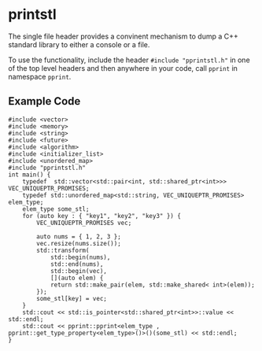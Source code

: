 # printstl

The single file header provides a convinent mechanism to dump a C++ standard library to either a console or a file.

To use the functionality, include the header `#include "pprintstl.h"` in one of the top level headers and then anywhere in your code, call `pprint` in namespace `pprint`.

## Example Code

```
#include <vector>
#include <memory>
#include <string>
#include <future>
#include <algorithm>
#include <initializer_list>
#include <unordered_map>
#include "pprintstl.h"
int main() {
	typedef  std::vector<std::pair<int, std::shared_ptr<int>>> VEC_UNIQUEPTR_PROMISES;
	typedef std::unordered_map<std::string, VEC_UNIQUEPTR_PROMISES> elem_type;
	elem_type some_stl;
	for (auto key : { "key1", "key2", "key3" }) {
		VEC_UNIQUEPTR_PROMISES vec;

		auto nums = { 1, 2, 3 };
		vec.resize(nums.size());
		std::transform(
			std::begin(nums),
			std::end(nums),
			std::begin(vec),
			[](auto elem) {
			return std::make_pair(elem, std::make_shared< int>(elem));
		});
		some_stl[key] = vec;
	}
	std::cout << std::is_pointer<std::shared_ptr<int>>::value << std::endl;
	std::cout << pprint::pprint<elem_type , pprint::get_type_property<elem_type>()>()(some_stl) << std::endl;
}
```
